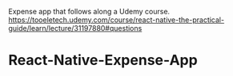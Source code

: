 Expense app that follows along a Udemy course. 
https://tooeletech.udemy.com/course/react-native-the-practical-guide/learn/lecture/31197880#questions
# React-Native-Expense-App

